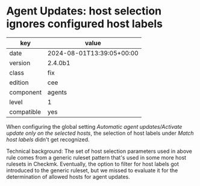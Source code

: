 [//]: # (werk v2)
# Agent Updates: host selection ignores configured host labels

key        | value
---------- | ---
date       | 2024-08-01T13:39:05+00:00
version    | 2.4.0b1
class      | fix
edition    | cee
component  | agents
level      | 1
compatible | yes

When configuring the global setting *Automatic agent updates/Activate update only on the selected hosts*,
the selection of host labels under *Match host labels* didn't get recognized.

Technical background: The set of host selection parameters used in above rule comes from a generic ruleset
pattern that's used in some more host rulesets in Checkmk.
Eventually, the option to filter for host labels got introduced to the generic ruleset, but we missed to
evaluate it for the determination of allowed hosts for agent updates. 

